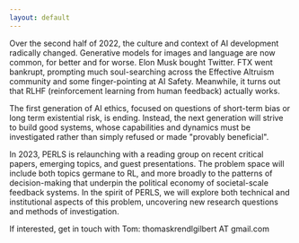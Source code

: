 ```yaml
---
layout: default
---
```


Over the second half of 2022, the culture and context of AI development radically changed. Generative models for images and language are now common, for better and for worse. Elon Musk bought Twitter. FTX went bankrupt, prompting much soul-searching across the Effective Altruism community and some finger-pointing at AI Safety. Meanwhile, it turns out that RLHF (reinforcement learning from human feedback) actually works.

The first generation of AI ethics, focused on questions of short-term bias or long term existential risk, is ending. Instead, the next generation will strive to build good systems, whose capabilities and dynamics must be investigated rather than simply refused or made "provably beneficial".

In 2023, PERLS is relaunching with a reading group on recent critical papers, emerging topics, and guest presentations. The problem space will include both topics germane to RL, and more broadly to the patterns of decision-making that underpin the political economy of societal-scale feedback systems. In the spirit of PERLS, we will explore both technical and institutional aspects of this problem, uncovering new research questions and methods of investigation.

If interested, get in touch with Tom: thomaskrendlgilbert AT gmail.com
